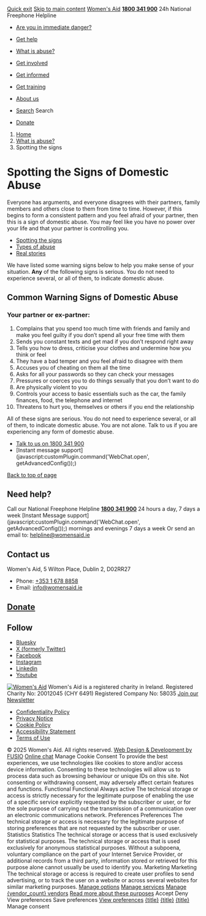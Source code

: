 [Quick exit](https://www.womensaid.ie/what-is-abuse/spotting-the-signs/#exit)
[Skip to main content](https://www.womensaid.ie/what-is-abuse/spotting-the-signs/#pagecontent "Skip to main content")
[Women's Aid](https://www.womensaid.ie/)
**[1800 341 900](tel:1800341900)** 24h National Freephone Helpline
  * [Are you in immediate danger?](https://www.womensaid.ie/are-you-in-immediate-danger/)
  * [Get help](https://www.womensaid.ie/get-help/)
  * [What is abuse?](https://www.womensaid.ie/what-is-abuse/)
  * [Get involved](https://www.womensaid.ie/get-involved/)
  * [Get informed](https://www.womensaid.ie/get-informed/)
  * [Get training](https://www.womensaid.ie/get-training/)
  * [About us](https://www.womensaid.ie/about-us/)


  * [Search](https://www.womensaid.ie/what-is-abuse/spotting-the-signs/)
Search
  * [Donate](https://www.womensaid.ie/get-involved/donate/)


  1. [Home](https://www.womensaid.ie/)
  2. [What is abuse?](https://www.womensaid.ie/what-is-abuse/)
  3. Spotting the signs


# Spotting the Signs of Domestic Abuse
Everyone has arguments, and everyone disagrees with their partners, family members and others close to them from time to time. However, if this begins to form a consistent pattern and you feel afraid of your partner, then this is a sign of domestic abuse. You may feel like you have no power over your life and that your partner is controlling you. 
  * [Spotting the signs](https://www.womensaid.ie/what-is-abuse/spotting-the-signs/)
  * [Types of abuse](https://www.womensaid.ie/what-is-abuse/types-of-abuse/)
  * [Real stories](https://www.womensaid.ie/what-is-abuse/real-stories/)


We have listed some warning signs below to help you make sense of your situation. **Any** of the following signs is serious. You do not need to experience several, or all of them, to indicate domestic abuse.
## Common Warning Signs of Domestic Abuse
### Your partner or ex-partner:
  1. Complains that you spend too much time with friends and family and make you feel guilty if you don’t spend all your free time with them
  2. Sends you constant texts and get mad if you don’t respond right away
  3. Tells you how to dress, criticise your clothes and undermine how you think or feel
  4. They have a bad temper and you feel afraid to disagree with them
  5. Accuses you of cheating on them all the time
  6. Asks for all your passwords so they can check your messages
  7. Pressures or coerces you to do things sexually that you don’t want to do
  8. Are physically violent to you
  9. Controls your access to basic essentials such as the car, the family finances, food, the telephone and internet
  10. Threatens to hurt you, themselves or others if you end the relationship


All of these signs are serious. You do not need to experience several, or all of them, to indicate domestic abuse. 
You are not alone. Talk to us if you are experiencing any form of domestic abuse.
  * [Talk to us on 1800 341 900](https://www.womensaid.ie/get-help/talk-to-us/)
  * [Instant message support](javascript:customPlugin.command\('WebChat.open', getAdvancedConfig\(\)\);)


[Back to top of page](https://www.womensaid.ie/what-is-abuse/spotting-the-signs/#top)
## Need help?
Call our National Freephone Helpline **[1800 341 900](tel:1800341900)** 24 hours a day, 7 days a week 
[Instant Message support](javascript:customPlugin.command\('WebChat.open', getAdvancedConfig\(\)\);) mornings and evenings 7 days a week
Or send an email to: helpline@womensaid.ie
## Contact us
Women's Aid, 5 Wilton Place, Dublin 2, D02RR27
  * Phone: [+353 1 678 8858](tel:+35316788858)
  * Email: info@womensaid.ie


## [Donate](https://www.womensaid.ie/get-involved/donate/)
## Follow
  * [Bluesky](https://bsky.app/profile/womensaidireland.bsky.social)
  * [X (formerly Twitter)](https://x.com/Womens_Aid)
  * [Facebook](https://www.facebook.com/womensaid.ie)
  * [Instagram](https://www.instagram.com/womens.aid)
  * [Linkedin](https://www.linkedin.com/company/women's-aid/)
  * [Youtube](https://www.youtube.com/@womensaidireland)


[![Women's Aid](https://www.womensaid.ie/app/themes/womensaidsage9/resources/assets/img/womens-aid-logo-white.svg)](https://www.womensaid.ie/what-is-abuse/spotting-the-signs/)
Women's Aid is a registered charity in Ireland.
Registered Charity No: 20012045 (CHY 6491) Registered Company No: 58035
[Join our Newsletter](https://www.womensaid.ie/get-informed/news-events/newsletter/)
  * [Confidentiality Policy](https://www.womensaid.ie/about-us/compliance/confidentiality-policy/)
  * [Privacy Notice](https://www.womensaid.ie/about-us/compliance/privacy-notice/)
  * [Cookie Policy](https://www.womensaid.ie/about-us/compliance/cookie-policy/)
  * [Accessibility Statement](https://www.womensaid.ie/about-us/compliance/accessibility-statement/)
  * [Terms of Use](https://www.womensaid.ie/about-us/compliance/terms-of-use/)


© 2025 Women's Aid. All rights reserved. [Web Design & Development by FUSIO](https://www.fusio.net/?utm_source=WomensAid&utm_medium=Website&utm_campaign=ClientLinks)
[Online chat](https://www.womensaid.ie/what-is-abuse/spotting-the-signs/#chat)
Manage Cookie Consent
To provide the best experiences, we use technologies like cookies to store and/or access device information. Consenting to these technologies will allow us to process data such as browsing behaviour or unique IDs on this site. Not consenting or withdrawing consent, may adversely affect certain features and functions.
Functional Functional Always active 
The technical storage or access is strictly necessary for the legitimate purpose of enabling the use of a specific service explicitly requested by the subscriber or user, or for the sole purpose of carrying out the transmission of a communication over an electronic communications network.
Preferences Preferences
The technical storage or access is necessary for the legitimate purpose of storing preferences that are not requested by the subscriber or user.
Statistics Statistics
The technical storage or access that is used exclusively for statistical purposes. The technical storage or access that is used exclusively for anonymous statistical purposes. Without a subpoena, voluntary compliance on the part of your Internet Service Provider, or additional records from a third party, information stored or retrieved for this purpose alone cannot usually be used to identify you.
Marketing Marketing
The technical storage or access is required to create user profiles to send advertising, or to track the user on a website or across several websites for similar marketing purposes.
[Manage options](https://www.womensaid.ie/what-is-abuse/spotting-the-signs/) [Manage services](https://www.womensaid.ie/what-is-abuse/spotting-the-signs/) [Manage {vendor_count} vendors](https://www.womensaid.ie/what-is-abuse/spotting-the-signs/) [Read more about these purposes](https://cookiedatabase.org/tcf/purposes/)
Accept Deny View preferences Save preferences [View preferences](https://www.womensaid.ie/what-is-abuse/spotting-the-signs/)
[{title}](https://www.womensaid.ie/what-is-abuse/spotting-the-signs/) [{title}](https://www.womensaid.ie/what-is-abuse/spotting-the-signs/) [{title}](https://www.womensaid.ie/what-is-abuse/spotting-the-signs/)
Manage consent
